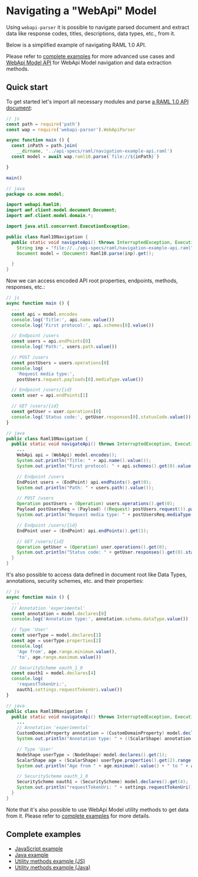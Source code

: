 ---
---

# Navigating a "WebApi" Model
Using `webapi-parser` it is possible to navigate parsed document and extract data like response codes, titles, descriptions, data types, etc., from it.

Below is a simplified example of navigating RAML 1.0 API.

Please refer to [complete examples](#complete-examples) for more advanced use cases and [WebApi Model API](https://raml-org.github.io/webapi-parser/js/classes/_webapi_parser_.webapibaseunit.html) for WebApi Model navigation and data extraction methods.

## Quick start
To get started let's import all necessary modules and parse [a RAML 1.0 API document](https://github.com/raml-org/webapi-parser/blob/master/examples/api-specs/raml/navigation-example-api.raml):

```js
// js
const path = require('path')
const wap = require('webapi-parser').WebApiParser

async function main () {
  const inPath = path.join(
    __dirname, '../api-specs/raml/navigation-example-api.raml')
  const model = await wap.raml10.parse(`file://${inPath}`)

}

main()
```

```java
// java
package co.acme.model;

import webapi.Raml10;
import amf.client.model.document.Document;
import amf.client.model.domain.*;

import java.util.concurrent.ExecutionException;

public class Raml10Navigation {
  public static void navigateApi() throws InterruptedException, ExecutionException {
    String inp = "file://../api-specs/raml/navigation-example-api.raml";
    Document model = (Document) Raml10.parse(inp).get();

  }
}
```

Now we can access encoded API root properties, endpoints, methods, responses, etc.:

```js
// js
async function main () {
  ...
  const api = model.encodes
  console.log('Title:', api.name.value())
  console.log('First protocol:', api.schemes[0].value())

  // Endpoint /users
  const users = api.endPoints[0]
  console.log('Path:', users.path.value())

  // POST /users
  const postUsers = users.operations[0]
  console.log(
    'Request media type:',
    postUsers.request.payloads[0].mediaType.value())

  // Endpoint /users/{id}
  const user = api.endPoints[1]

  // GET /users/{id}
  const getUser = user.operations[0]
  console.log('Status code:', getUser.responses[0].statusCode.value())
}
```

```java
// java
public class Raml10Navigation {
  public static void navigateApi() throws InterruptedException, ExecutionException {
    ...
    WebApi api = (WebApi) model.encodes();
    System.out.println("Title: " + api.name().value());
    System.out.println("First protocol: " + api.schemes().get(0).value());

    // Endpoint /users
    EndPoint users = (EndPoint) api.endPoints().get(0);
    System.out.println("Path: " + users.path().value());

    // POST /users
    Operation postUsers = (Operation) users.operations().get(0);
    Payload postUsersReq = (Payload) ((Request) postUsers.request()).payloads().get(0);
    System.out.println("Request media type: " + postUsersReq.mediaType().value());

    // Endpoint /users/{id}
    EndPoint user = (EndPoint) api.endPoints().get(1);

    // GET /users/{id}
    Operation getUser = (Operation) user.operations().get(0);
    System.out.println("Status code: " + getUser.responses().get(0).statusCode().value());
  }
}
```

It's also possible to access data defined in document root like Data Types, annotations, security schemes, etc. and their properties:

```js
// js
async function main () {
  ...
  // Annotation 'experimental'
  const annotation = model.declares[0]
  console.log('Annotation type:', annotation.schema.dataType.value())

  // Type 'User'
  const userType = model.declares[1]
  const age = userType.properties[2]
  console.log(
    'Age from', age.range.minimum.value(),
    'to', age.range.maximum.value())

  // SecurityScheme oauth_1_0
  const oauth1 = model.declares[4]
  console.log(
    'requestTokenUri:',
    oauth1.settings.requestTokenUri.value())
}
```

```java
// java
public class Raml10Navigation {
  public static void navigateApi() throws InterruptedException, ExecutionException {
    ...
    // Annotation 'experimental'
    CustomDomainProperty annotation = (CustomDomainProperty) model.declares().get(0);
    System.out.println("Annotation type: " + ((ScalarShape) annotation.schema()).dataType());

    // Type 'User'
    NodeShape userType = (NodeShape) model.declares().get(1);
    ScalarShape age = (ScalarShape) userType.properties().get(2).range();
    System.out.println("Age from " + age.minimum().value() + " to " + age.maximum().value());

    // SecurityScheme oauth_1_0
    SecurityScheme oauth1 = (SecurityScheme) model.declares().get(4);
    System.out.println("requestTokenUri: " + settings.requestTokenUri().value());
  }
}
```

Note that it's also possible to use WebApi Model utility methods to get data from it. Please refer to [complete examples](#complete-examples) for more details.

## Complete examples
* [JavaScript example](https://github.com/raml-org/webapi-parser/blob/master/examples/js/raml10-model-navigation.js)
* [Java example](https://github.com/raml-org/webapi-parser/blob/master/examples/java/src/main/java/co/acme/model/Raml10Navigation.java)
* [Utility methods example (JS)](https://github.com/raml-org/webapi-parser/blob/master/examples/js/raml10-utility-methods.js)
* [Utility methods example (Java)](https://github.com/raml-org/webapi-parser/blob/master/examples/java/src/main/java/co/acme/model/Raml10UtilityMethods.java)
